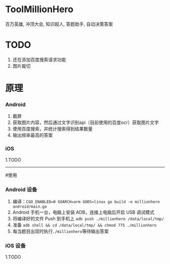 # ToolMillionHero
百万英雄, 冲顶大会, 知识超人, 答题助手, 自动决策答案

# TODO
1. 还在添加百度搜索请求功能
2. 图片裁切


# 原理
### Android
1. 截屏
2. 获取图片内容，然后通过文字识别api（目前使用的百度ocr）获取图片文字
3. 使用百度搜索，并统计搜索得到结果数量
4. 输出频率最高的答案

### iOS
1.TODO

---

#使用
### Android 设备
1. 编译：`CGO_ENABLED=0 GOARCH=arm GOOS=linux go build -o millionhero android/main.go`
2. Android 手机一台，电脑上安装 ADB，连接上电脑后开启 USB 调试模式
3. 将编译好的文件 Push 到手机上 `adb push ./millionhero /data/local/tmp/`
4. 准备 `adb shell && cd /data/local/tmp/ && chmod 775 ./millionhero`
5. 每当题目出现时执行`./millionhero`等待输出答案


### iOS 设备
1.TODO